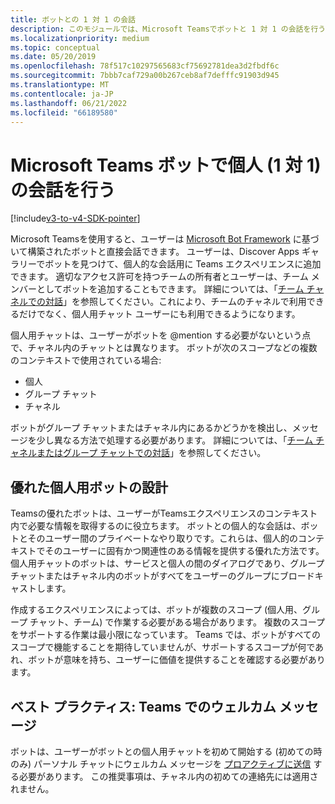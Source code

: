 ```yaml
---
title: ボットとの 1 対 1 の会話
description: このモジュールでは、Microsoft Teamsでボットと 1 対 1 の会話を行うエンドツーエンドのシナリオについて説明します。
ms.localizationpriority: medium
ms.topic: conceptual
ms.date: 05/20/2019
ms.openlocfilehash: 78f517c10297565683cf75692781dea3d2fbdf6c
ms.sourcegitcommit: 7bbb7caf729a00b267ceb8af7defffc91903d945
ms.translationtype: MT
ms.contentlocale: ja-JP
ms.lasthandoff: 06/21/2022
ms.locfileid: "66189580"
---
```

# <a name="have-a-personal-one-on-one-conversation-with-a-microsoft-teams-bot"></a>Microsoft Teams ボットで個人 (1 対 1) の会話を行う

[!include[v3-to-v4-SDK-pointer](~/includes/v3-to-v4-pointer-bots.md)]

Microsoft Teamsを使用すると、ユーザーは [Microsoft Bot Framework](/azure/bot-service/?view=azure-bot-service-3.0&preserve-view=true) に基づいて構築されたボットと直接会話できます。 ユーザーは、Discover Apps ギャラリーでボットを見つけて、個人的な会話用に Teams エクスペリエンスに追加できます。 適切なアクセス許可を持つチームの所有者とユーザーは、チーム メンバーとしてボットを追加することもできます。 詳細については、「[チーム チャネルでの対話](~/resources/bot-v3/bot-conversations/bots-conv-channel.md)」を参照してください。これにより、チームのチャネルで利用できるだけでなく、個人用チャット ユーザーにも利用できるようになります。

個人用チャットは、ユーザーがボットを @mention する必要がないという点で、チャネル内のチャットとは異なります。 ボットが次のスコープなどの複数のコンテキストで使用されている場合:

* 個人
* グループ チャット
* チャネル

ボットがグループ チャットまたはチャネル内にあるかどうかを検出し、メッセージを少し異なる方法で処理する必要があります。 詳細については、「[チーム チャネルまたはグループ チャットでの対話](~/resources/bot-v3/bot-conversations/bots-conv-proactive.md)」を参照してください。

## <a name="designing-a-great-personal-bot"></a>優れた個人用ボットの設計

Teamsの優れたボットは、ユーザーがTeamsエクスペリエンスのコンテキスト内で必要な情報を取得するのに役立ちます。 ボットとの個人的な会話は、ボットとそのユーザー間のプライベートなやり取りです。これらは、個人的のコンテキストでそのユーザーに固有かつ関連性のある情報を提供する優れた方法です。 個人用チャットのボットは、サービスと個人の間のダイアログであり、グループ チャットまたはチャネル内のボットがすべてをユーザーのグループにブロードキャストします。

作成するエクスペリエンスによっては、ボットが複数のスコープ (個人用、グループ チャット、チーム) で作業する必要がある場合があります。 複数のスコープをサポートする作業は最小限になっています。 Teams では、ボットがすべてのスコープで機能することを期待していませんが、サポートするスコープが何であれ、ボットが意味を持ち、ユーザーに価値を提供することを確認する必要があります。

## <a name="best-practice-welcome-messages-in-personal-conversations"></a>ベスト プラクティス: Teams でのウェルカム メッセージ

ボットは、ユーザーがボットとの個人用チャットを初めて開始する (初めての時のみ) パーソナル チャットにウェルカム メッセージを [プロアクティブに送信](~/resources/bot-v3/bot-conversations/bots-conv-proactive.md) する必要があります。 この推奨事項は、チャネル内の初めての連絡先には適用されません。
